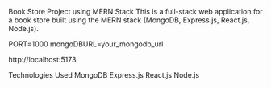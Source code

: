 Book Store Project using MERN Stack
This is a full-stack web application for a book store built using the MERN stack (MongoDB, Express.js, React.js, Node.js). 



PORT=1000
mongoDBURL=your_mongodb_url


 http://localhost:5173

Technologies Used
MongoDB
Express.js
React.js
Node.js
